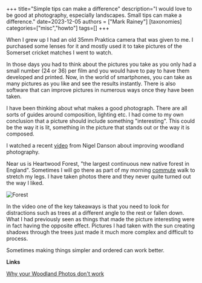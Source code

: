 +++
title="Simple tips can make a difference"
description="I would love to be good at photography, especially landscapes. Small tips can make a difference."
date=2023-12-05
authors = ["Mark Rainey"]
[taxonomies]
categories=["misc","howto"]
tags=[]
+++

When I grew up I had an old 35mm Praktica camera that was given to me. I purchased some lenses for it and mostly used it to take pictures of the Somerset cricket matches I went to watch.

<!-- more -->

In those days you had to think about the pictures you take as you only had a small number (24 or 36) per film and you would have to pay to have them developed and printed. Now, in the world of smartphones, you can take as many pictures as you like and see the results instantly. There is also software that can improve pictures in numerous ways once they have been taken.

I have been thinking about what makes a good photograph. There are all sorts of guides around composition, lighting etc. I had come to my own conclusion that a picture should include something "interesting". This could be the way it is lit, something in the picture that stands out or the way it is composed.

I watched a recent [video](https://www.youtube.com/watch?v=dzuf-YqA5lU) from Nigel Danson about improving woodland photography.

Near us is Heartwood Forest, "the largest continuous new native forest in England". Sometimes I will go there as part of my morning [commute](@/posts/remoteCommuting.md) walk to stretch my legs. I have taken photos there and they never quite turned out the way I liked. 

<img src="/posts/Forest.png" title="Forest" class="mid-image"></img><p></p>

In the video one of the key takeaways is that you need to look for distractions such as trees at a different angle to the rest or fallen down. What I had previously seen as things that made the picture interesting were in fact having the opposite effect. Pictures I had taken with the sun creating shadows through the trees just made it much more complex and difficult to process. 

Sometimes making things simpler and ordered can work better.

__Links__

[Why your Woodland Photos don't work](https://www.youtube.com/watch?v=dzuf-YqA5lU)
